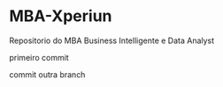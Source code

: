# MBA-Xperiun
Repositorio do MBA Business Intelligente e Data Analyst

primeiro commit

commit outra branch
